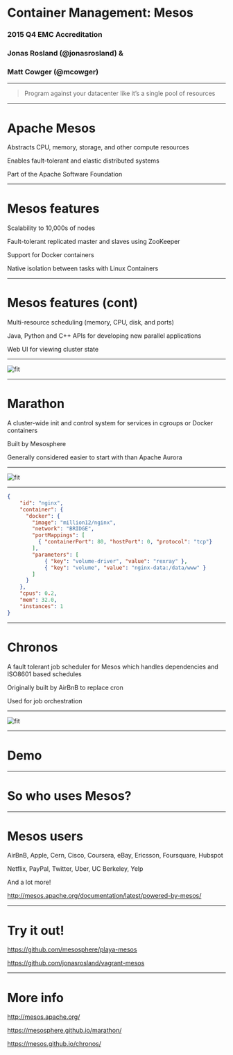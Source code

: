 # Container Management: Mesos
### 2015 Q4 EMC Accreditation
### Jonas Rosland (@jonasrosland) &
### Matt Cowger (@mcowger)

---

> Program against your datacenter like it’s a single pool of resources

---

# Apache Mesos

Abstracts CPU, memory, storage, and other compute resources

Enables fault-tolerant and elastic distributed systems

Part of the Apache Software Foundation

---

# Mesos features

Scalability to 10,000s of nodes

Fault-tolerant replicated master and slaves using ZooKeeper

Support for Docker containers

Native isolation between tasks with Linux Containers

---

# Mesos features (cont)

Multi-resource scheduling (memory, CPU, disk, and ports)

Java, Python and C++ APIs for developing new parallel applications

Web UI for viewing cluster state

---

![fit](https://raw.githubusercontent.com/emccode/training/master/accreditation/images/mesos.png)

---

# Marathon

A cluster-wide init and control system for services in cgroups or Docker containers

Built by Mesosphere

Generally considered easier to start with than Apache Aurora

---

![fit](https://mesosphere.github.io/marathon/img/architecture.png)

---

```json
{
    "id": "nginx",
    "container": {
      "docker": {
        "image": "million12/nginx",
        "network": "BRIDGE",
        "portMappings": [
          { "containerPort": 80, "hostPort": 0, "protocol": "tcp"}
        ],
        "parameters": [
            { "key": "volume-driver", "value": "rexray" },
            { "key": "volume", "value": "nginx-data:/data/www" }
        ]
      }
    },
    "cpus": 0.2,
    "mem": 32.0,
    "instances": 1
}
```

---

# Chronos

A fault tolerant job scheduler for Mesos which handles dependencies and ISO8601 based schedules

Originally built by AirBnB to replace cron

Used for job orchestration

---

![fit](https://mesos.github.io/chronos/img/chronos_ui-1.png)

---

# Demo

---

# So who uses Mesos?

---

# Mesos users

AirBnB, Apple, Cern, Cisco, Coursera, eBay, Ericsson, Foursquare, Hubspot

Netflix, PayPal, Twitter, Uber, UC Berkeley, Yelp

And a lot more!

http://mesos.apache.org/documentation/latest/powered-by-mesos/

---

# Try it out!

https://github.com/mesosphere/playa-mesos

https://github.com/jonasrosland/vagrant-mesos

---

# More info

http://mesos.apache.org/

https://mesosphere.github.io/marathon/

https://mesos.github.io/chronos/
